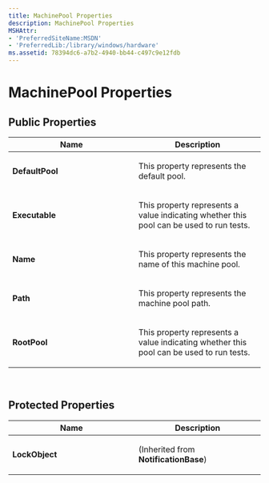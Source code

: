 ```yaml
---
title: MachinePool Properties
description: MachinePool Properties
MSHAttr:
- 'PreferredSiteName:MSDN'
- 'PreferredLib:/library/windows/hardware'
ms.assetid: 78394dc6-a7b2-4940-bb44-c497c9e12fdb
---
```


# MachinePool Properties


## <span id="Public_Properties"></span><span id="public_properties"></span><span id="PUBLIC_PROPERTIES"></span>Public Properties


<table>
<colgroup>
<col width="50%" />
<col width="50%" />
</colgroup>
<thead>
<tr class="header">
<th>Name</th>
<th>Description</th>
</tr>
</thead>
<tbody>
<tr class="odd">
<td><p><strong>DefaultPool</strong></p></td>
<td><p>This property represents the default pool.</p></td>
</tr>
<tr class="even">
<td><p><strong>Executable</strong></p></td>
<td><p>This property represents a value indicating whether this pool can be used to run tests.</p></td>
</tr>
<tr class="odd">
<td><p><strong>Name</strong></p></td>
<td><p>This property represents the name of this machine pool.</p></td>
</tr>
<tr class="even">
<td><p><strong>Path</strong></p></td>
<td><p>This property represents the machine pool path.</p></td>
</tr>
<tr class="odd">
<td><p><strong>RootPool</strong></p></td>
<td><p>This property represents a value indicating whether this pool can be used to run tests.</p></td>
</tr>
</tbody>
</table>

 

## <span id="Protected_Properties"></span><span id="protected_properties"></span><span id="PROTECTED_PROPERTIES"></span>Protected Properties


<table>
<colgroup>
<col width="50%" />
<col width="50%" />
</colgroup>
<thead>
<tr class="header">
<th>Name</th>
<th>Description</th>
</tr>
</thead>
<tbody>
<tr class="odd">
<td><p><strong>LockObject</strong></p></td>
<td><p>(Inherited from <strong>NotificationBase</strong>)</p></td>
</tr>
</tbody>
</table>

 

 

 






